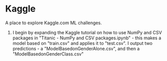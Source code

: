 # Kaggle

A place to explore Kaggle.com ML challenges.

1. I begin by expanding the Kaggle tutorial on how to use NumPy and CSV packages in "Titanic - NumPy and CSV packages.ipynb" - this makes a model based on "train.csv" and applies it to "test.csv". I output two predictions - a "ModelBasedonGenderAlone.csv", and then a "ModelBasedonGenderClass.csv"  
